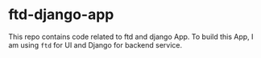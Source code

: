# ftd-django-app
This repo contains code related to ftd and django App. To build this App, 
I am using `ftd` for UI and Django for backend service.
